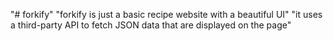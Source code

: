 "# forkify" 
"forkify is just a basic recipe website with a beautiful UI"
"it uses a third-party API to fetch JSON data that are displayed on the page"
